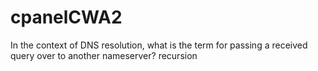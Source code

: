 # cpanelCWA2


In the context of DNS resolution, what is the term for passing a received query over to another nameserver?
recursion
